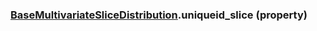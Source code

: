 ### [BaseMultivariateSliceDistribution](BaseMultivariateSliceDistribution.md).uniqueid_slice (property)




        

